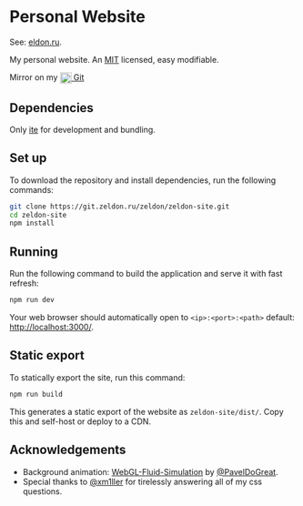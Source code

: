 # Personal Website

See: [eldon.ru](https://zeldon.ru).

My personal website. An [MIT](https://git.zeldon.ru/zeldon/zeldon-site/src/branch/main/LICENSE) licensed, easy modifiable.

Mirror on my [<img src="https://git.zeldon.ru/assets/img/logo.svg" align="center" width="20" height="20"/> Git](https://git.zeldon.ru/zeldon/zeldon-site)

## Dependencies

Only [ite](https://vitejs.dev/) for development and bundling.

## Set up

To download the repository and install dependencies, run the following commands:

```bash
git clone https://git.zeldon.ru/zeldon/zeldon-site.git
cd zeldon-site
npm install
```

## Running

Run the following command to build the application and serve it with fast refresh:

```bash
npm run dev
```

Your web browser should automatically open to `<ip>:<port>:<path>` default: [http://localhost:3000/](http://localhost:3000/).

## Static export

To statically export the site, run this command:

```bash
npm run build
```

This generates a static export of the website as `zeldon-site/dist/`. Copy this and self-host or deploy to a CDN.

## Acknowledgements

* Background animation: [WebGL-Fluid-Simulation](https://github.com/PavelDoGreat/WebGL-Fluid-Simulation) by [@PavelDoGreat](https://github.com/PavelDoGreat).
* Special thanks to [@xm1ller](https://github.com/xm1ller) for tirelessly answering all of my css questions.
